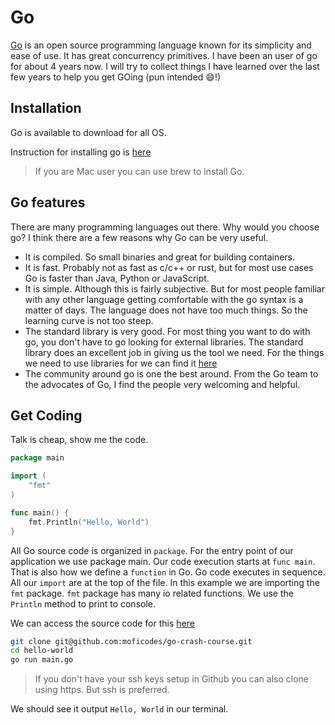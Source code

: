 # Go

[Go](https://golang.org) is an open source programming language known for its simplicity and ease of use. It has great concurrency primitives. I have been an user of go for about 4 years now. I will try to collect things I have learned over the last few years to help you get GOing (pun intended 😄!)

## Installation

Go is available to download for all OS.

Instruction for installing go is [here](https://golang.org/doc/install)

> If you are Mac user you can use brew to install Go.

## Go features

There are many programming languages out there. Why would you choose go? I think there are a few reasons why Go can be very useful.

- It is compiled. So small binaries and great for building containers.
- It is fast. Probably not as fast as c/c++ or rust, but for most use cases Go is faster than Java, Python or JavaScript.
- It is simple. Although this is fairly subjective. But for most people familiar with any other language getting comfortable with the go syntax is a matter of days. The language does not have too much things. So the learning curve is not too steep.
- The standard library is very good. For most thing you want to do with go, you don't have to go looking for external libraries. The standard library does an excellent job in giving us the tool we need. For the things we need to use libraries for we can find it [here](https://pkg.go.dev/)
- The community around go is one the best around. From the Go team to the advocates of Go, I find the people very welcoming and helpful. 

## Get Coding

Talk is cheap, show me the code.

```go
package main

import (
    "fmt"
)

func main() {
    fmt.Println("Hello, World")
}
```

All Go source code is organized in `package`. For the entry point of our application we use package main. Our code execution starts at `func main`. That is also how we define a `function` in Go. Go code executes in sequence. All our `import` are at the top of the file. In this example we are importing the `fmt` package. `fmt` package has many io related functions. We use the `Println` method to print to console. 

We can access the source code for this [here](https://github.com/moficodes/go-crash-course)

```bash
git clone git@github.com:moficodes/go-crash-course.git
cd hello-world
go run main.go
```

> If you don't have your ssh keys setup in Github you can also clone using https. But ssh is preferred. 

We should see it output `Hello, World` in our terminal.